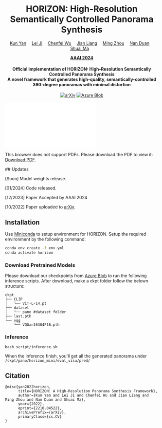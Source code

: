 <div align="center">

<h1>HORIZON: High-Resolution Semantically Controlled Panorama Synthesis</h1>

<div>
    <a href='' target='_blank'>Kun Yan</a>&emsp;
    <a href='' target='_blank'>Lei Ji</a>&emsp;
    <a href='' target='_blank'>Chenfei Wu</a>&emsp;
    <a href='' target='_blank'>Jian Liang</a>&emsp;
    <a href='' target='_blank'>Ming Zhou</a>&emsp;
    <a href='' target='_blank'>Nan Duan</a>&emsp;
    <a href='' target='_blank'>Shuai Ma</a>&emsp;
</div>

<strong><a href='https://aaai.org/aaai-conference/' target='_blank'>AAAI 2024</a></strong>


<h4>Official implementation of HORIZON: High-Resolution Semantically Controlled Panorama Synthesis <br> A novel framework that generates high-quality, semantically-controlled 360-degree panoramas with minimal distortion</h4>

[![arXiv](https://img.shields.io/badge/arXiv-2210.04522-b31b1b.svg)](https://arxiv.org/abs/2210.04522)
[![Azure Blob](https://img.shields.io/badge/Model%20Weights-4285F4?style=for-the-badge&logo=Microsoft%20Azure&logoColor=white)]()
</div>
<object data="./assets/task2.pdf" type="application/pdf" width="700px" height="700px">
    <embed src="./assets/task2.pdf">
        <p>This browser does not support PDFs. Please download the PDF to view it: <a href="./assets/task2.pdf">Download PDF</a>.</p>
    </embed>
</object>
## Updates

[Soon] Model weights release.

[01/2024] Code released.

[12/2023] Paper Accepted by AAAI 2024

[10/2022] Paper uploaded to [arXiv](https://arxiv.org/abs/2210.04522).



## Installation
Use [Miniconda](https://docs.conda.io/projects/miniconda/en/latest/) to setup environment for HORIZON. Setup the required environment by the following command:
```bash
conda env create -f env.yml
conda activate horizon
```

### Download Pretrained Models
Please download our checkpoints from [Azure Blob]() to run the following inference scripts.
After download, make a ckpt folder follow the belown structure:
```
ckpt
├── CLIP
│   └── ViT-L-14.pt
├── dataset
│   └── pano #dataset folder
├── last.pth 
└── vqg
    └── VQGan16384F16.pth
```
### Inference 

```
bash script/inference.sh
```
When the inference finish, you'll get all the generated panorama under `/ckpt/pano/horizon_mini/eval_visu/pred/`

## Citation
```
@misc{yan2022horizon,
      title={HORIZON: A High-Resolution Panorama Synthesis Framework}, 
      author={Kun Yan and Lei Ji and Chenfei Wu and Jian Liang and Ming Zhou and Nan Duan and Shuai Ma},
      year={2022},
      eprint={2210.04522},
      archivePrefix={arXiv},
      primaryClass={cs.CV}
}
```


